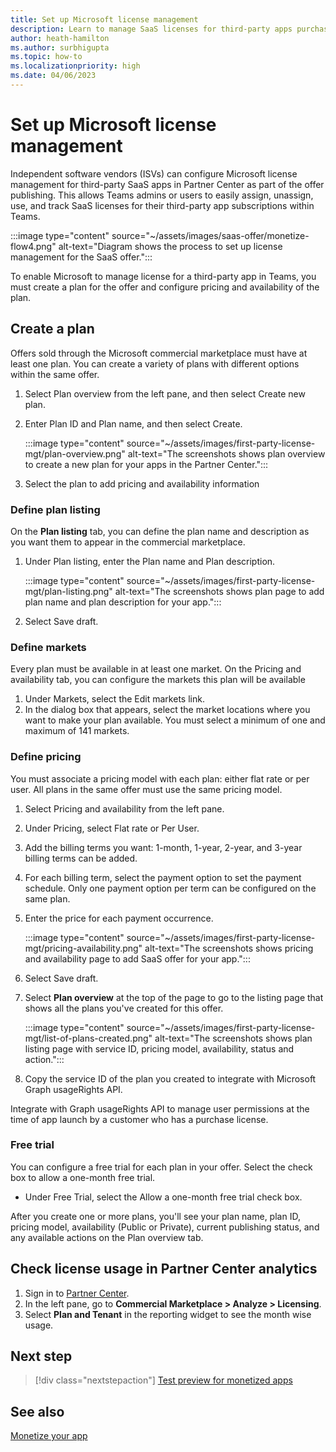 ```yaml
---
title: Set up Microsoft license management
description: Learn to manage SaaS licenses for third-party apps purchased from Teams storefront. 
author: heath-hamilton
ms.author: surbhigupta
ms.topic: how-to
ms.localizationpriority: high
ms.date: 04/06/2023
---
```


# Set up Microsoft license management

Independent software vendors (ISVs) can configure Microsoft license management for third-party SaaS apps in Partner Center as part of the offer publishing. This allows Teams admins or users to easily assign, unassign, use, and track SaaS licenses for their third-party app subscriptions within Teams.

:::image type="content" source="~/assets/images/saas-offer/monetize-flow4.png" alt-text="Diagram shows the process to set up license management for the SaaS offer.":::

To enable Microsoft to manage license for a third-party app in Teams, you must create a plan for the offer and configure pricing and availability of the plan.

## Create a plan

Offers sold through the Microsoft commercial marketplace must have at least one plan. You can create a variety of plans with different options within the same offer.

1. Select Plan overview from the left pane, and then select Create new plan.

1. Enter Plan ID and Plan name, and then select Create.

    :::image type="content" source="~/assets/images/first-party-license-mgt/plan-overview.png" alt-text="The screenshots shows plan overview to create a new plan for your apps in the Partner Center.":::

1. Select the plan to add pricing and availability information

### Define plan listing

On the **Plan listing** tab, you can define the plan name and description as you want them to appear in the commercial marketplace.

1. Under Plan listing, enter the Plan name and Plan description.

    :::image type="content" source="~/assets/images/first-party-license-mgt/plan-listing.png" alt-text="The screenshots shows plan page to add plan name and plan description for your app.":::

1. Select Save draft.

### Define markets

Every plan must be available in at least one market. On the Pricing and availability tab, you can configure the markets this plan will be available

1. Under Markets, select the Edit markets link.
1. In the dialog box that appears, select the market locations where you want to make your plan available. You must select a minimum of one and maximum of 141 markets.

### Define pricing

You must associate a pricing model with each plan: either flat rate or per user. All plans in the same offer must use the same pricing model.

1. Select Pricing and availability from the left pane.
1. Under Pricing, select Flat rate or Per User.
1. Add the billing terms you want: 1-month, 1-year, 2-year, and 3-year billing terms can be added.
1. For each billing term, select the payment option to set the payment schedule. Only one payment option per term can be configured on the same plan.
1. Enter the price for each payment occurrence.

    :::image type="content" source="~/assets/images/first-party-license-mgt/pricing-availability.png" alt-text="The screenshots shows pricing and availability page to add SaaS offer for your app.":::

1. Select Save draft.
1. Select **Plan overview** at the top of the page to go to the listing page that shows all the plans you've created for this offer.

   :::image type="content" source="~/assets/images/first-party-license-mgt/list-of-plans-created.png" alt-text="The screenshots shows plan listing page with service ID, pricing model, availability, status and action.":::

1. Copy the service ID of the plan you created to integrate with Microsoft Graph usageRights API.

Integrate with Graph usageRights API to manage user permissions at the time of app launch by a customer who has a purchase license.

### Free trial

You can configure a free trial for each plan in your offer. Select the check box to allow a one-month free trial.

* Under Free Trial, select the Allow a one-month free trial check box.

After you create one or more plans, you'll see your plan name, plan ID, pricing model, availability (Public or Private), current publishing status, and any available actions on the Plan overview tab.

## Check license usage in Partner Center analytics

1. Sign in to [Partner Center](https://partner.microsoft.com/).
1. In the left pane, go to **Commercial Marketplace > Analyze > Licensing**.
1. Select **Plan and Tenant** in the reporting widget to see the month wise usage.

## Next step

> [!div class="nextstepaction"]
> [Test preview for monetized apps](~/concepts/deploy-and-publish/appsource/prepare/Test-preview-for-monetized-apps.md)

## See also

[Monetize your app](monetize-overview.md)
